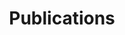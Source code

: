 ---
permalink: /publications/
title: "Publications"
header:
  overlay_image: assets/images/wbd.jpg
  overlay_filter: 0.5 # same as adding an opacity of 0.5 to a black background
---